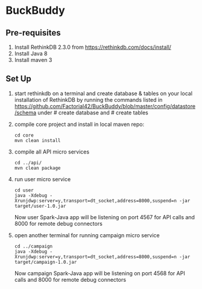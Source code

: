 # BuckBuddy

## Pre-requisites
1. Install RethinkDB 2.3.0 from https://rethinkdb.com/docs/install/
2. Install Java 8
3. Install maven 3

## Set Up
1. start rethinkdb on a terminal and create database & tables on your local installation of RethinkDB by running the commands listed in https://github.com/Factorial42/BuckBuddy/blob/master/config/datastore/schema under # create database and # create tables
2. compile core project and install in local maven repo:

   ```   
   cd core
   mvn clean install
   ```
3. compile all API micro services

   ```   
   cd ../api/
   mvn clean package
   ```
4. run user micro service

   ```   
   cd user
   java -Xdebug -Xrunjdwp:server=y,transport=dt_socket,address=8000,suspend=n -jar target/user-1.0.jar
   ```
   Now user Spark-Java app will be listening on port 4567 for API calls and 8000 for remote debug connectors
5. open another terminal for running campaign micro service

   ```   
   cd ../campaign
   java -Xdebug -Xrunjdwp:server=y,transport=dt_socket,address=8000,suspend=n -jar target/campaign-1.0.jar
   ```
   Now campaign Spark-Java app will be listening on port 4568 for API calls and 8000 for remote debug connectors
   

